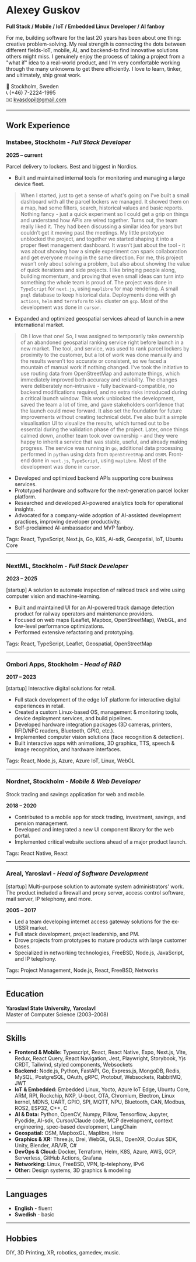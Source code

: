 # Alexey Guskov

**Full Stack / Mobile / IoT / Embedded Linux Developer / AI fanboy**

For me, building software for the last 20 years has been about one thing: creative problem-solving. My real strength is connecting the dots between different fields-IoT, mobile, AI, and backend-to find innovative solutions others might miss. I genuinely enjoy the process of taking a project from a "what if" idea to a real-world product, and I'm very comfortable working through the many unknowns to get there efficiently. I love to learn, tinker, and ultimately, ship great work.

📍 Stockholm, Sweden  
📞 (+46) 7-2224-1995  
✉️ kvasdopil@gmail.com

---

## Work Experience

### Instabee, Stockholm - _Full Stack Developer_

**2025 – current**

Parcel delivery to lockers. Best and biggest in Nordics.

- Built and maintained internal tools for monitoring and managing a large device fleet.
> When I started, just to get a sense of what's going on I've built a small dashboard with all the parcel lockers we managed. It showed them on a map, had some filters, search, historical values and basic reports. Nothing fancy - just a quick experiment so I could get a grip on things and understand how APIs are wired together.
> Turns out, the team really liked it. They had been discussing a similar idea for years but couldn’t get it moving past the meetings. My little prototype unblocked the project, and together we started shaping it into a proper fleet management dashboard. It wasn’t just about the tool - it was about showing how a simple experiment can spark collaboration and get everyone moving in the same direction.
> For me, this project wasn’t only about solving a problem, but also about showing the value of quick iterations and side projects. I like bringing people along, building momentum, and proving that even small ideas can turn into something the whole team is proud of.
> The project was done in `TypeScript` for `next.js`, using `maplibre` for map rendering. A small `psql` database to keep historical data. Deployments done with `gh actions`, `helm` and `terraform` to `k8s` cluster on `gcp`. Most of the development was done in `cursor`.
- Expanded and optimized geospatial services ahead of launch in a new international market.
> Oh I love that one!
> So, I was assigned to temporarily take ownership of an abandoned geospatial ranking service right before launch in a new market. The tool, and service, was used to rank parcel lockers by proximity to the customer, but a lot of work was done manually and the results weren’t too accurate or consistent, so we faced a mountain of manual work if nothing changed.
> I've took the initiative to use routing data from OpenStreetMap and automate things, which immediately improved both accuracy and reliability. The changes were deliberately non-intrusive - fully backward-compatible, no backend modifications required, and no extra risks introduced during a critical launch window.
> This work unblocked the development, saved the team a lot of time, and gave stakeholders confidence that the launch could move forward. It also set the foundation for future improvements without creating technical debt.
> I've also built a simple visualisation UI to visualize the results, which turned out to be essential during the validation phase of the project.
> Later, once things calmed down, another team took over ownership - and they were happy to inherit a service that was stable, useful, and already making progress.
> The service was running in `go`, additional data processing performed in `python` using data from `OpenStreetMap` and `OSRM`. Front-end done in `next.js`, `TypeScript`, using `maplibre`. Most of the development was done in `cursor`.
- Developed and optimized backend APIs supporting core business services.
- Prototyped hardware and software for the next-generation parcel locker platform.
- Researched and developed AI-powered analytics tools for operational insights.
- Advocated for a company-wide adoption of AI-assisted development practices, improving developer productivity.
- Self-proclaimed AI-ambassador and MVP fanboy.

Tags: React, TypeScript, Next.js, Go, K8S, Ai-sdk, Geospatial, IoT, Ubuntu Core

---

### NextML, Stockholm - _Full Stack Developer_

**2023 – 2025**

[startup]
A solution to automate inspection of railroad track and wire using computer vision and machine-learning.

- Built and maintained UI for an AI-powered track damage detection product for railway operators and maintenance providers.
- Focused on web maps (Leaflet, Mapbox, OpenStreetMap), WebGL, and low-level performance optimizations.
- Performed extensive refactoring and prototyping.

Tags: React, TypeScript, Leaflet, Geospatial, OpenStreetMap

---

### Ombori Apps, Stockholm - _Head of R&D_

**2017 – 2023**

[startup]
Interactive digital solutions for retail.

- Full stack development of the edge IoT platform for interactive digital experiences in retail.
- Created a custom Linux-based OS, management & monitoring tools, device deployment services, and build pipelines.
- Developed hardware integration packages (3D cameras, printers, RFID/NFC readers, Bluetooth, GPIO, etc.).
- Implemented computer vision solutions (face recognition & detection).
- Built interactive apps with animations, 3D graphics, TTS, speech & image recognition, and hardware interfaces.

Tags: React, Node.js, Azure, Azure IoT, Linux, WebGL

---

### Nordnet, Stockholm - _Mobile & Web Developer_

Stock trading and savings application for web and mobile.

**2018 – 2020**

- Contributed to a mobile app for stock trading, investment, savings, and pension management.
- Developed and integrated a new UI component library for the web portal.
- Implemented critical website sections ahead of a major product launch.

Tags: React Native, React

---

### Areal, Yaroslavl - _Head of Software Development_

[startup]
Multi-purpose solution to automate system administrators' work. The product included a firewall and proxy server, access control software, mail server, IP telephony, and more.

**2005 – 2017**

- Led a team developing internet access gateway solutions for the ex-USSR market.
- Full stack development, project leadership, and PM.
- Drove projects from prototypes to mature products with large customer bases.
- Specialized in networking technologies, FreeBSD, Node.js, JavaScript, and IP telephony.

Tags: Project Management, Node.js, React, FreeBSD, Networks

---

## Education

**Yaroslavl State University, Yaroslavl**  
Master of Computer Science (2003–2008)

---

## Skills

- **Frontend & Mobile:** Typescript, React, React Native, Expo, Next.js, Vite, Redux, React Query, React Navigation, Jest, Playwright, Storybook, Yjs CRDT, Tailwind, styled components, Websockets
- **Backend:** Node.js, Python, FastAPI, Go, Express.js, MongoDB, Redis, MySQL, PostgreSQL, OAuth, gRPC, Protobuf, Websockets, RabbitMQ, JWT
- **IoT & Embedded:** Embedded Linux, Yocto, Azure IoT Edge, Ubuntu Core, ARM, RPI, Rockchip, NXP, U-boot, OTA, Chromium, Electron, Linux kernel, MDNS, UART, GPIO, SPI, MQTT, NPU, Bluetooth, CAN, Modbus, ROS2, ESP32, C++, C
- **AI & Data:** Python, OpenCV, Numpy, Pillow, Tensorflow, Jupyter, Pyodide, AI-sdk, Cursor/Claude code, MCP development, context engineering, spec-based development, LangChain
- **Geospatial:** OSM, MapboxGL, Maplibre, Here
- **Graphics & XR:** Three.js, Drei, WebGL, GLSL, OpenXR, Oculus SDK, Unity, Blender, AR/VR, C#
- **DevOps & Cloud:** Docker, Terraform, Helm, K8S, Azure, AWS, GCP, Serverless, GitHub Actions, Grafana
- **Networking:** Linux, FreeBSD, VPN, Ip-telephony, IPv6
- **Other:** Design systems, 3D graphics & modeling

---

## Languages

- **English** - fluent
- **Swedish** - basic

---

## Hobbies

DIY, 3D Printing, XR, robotics, gamedev, music.
